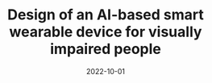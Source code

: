 ---
title: "Design of an AI-based smart wearable device for visually impaired people"
collection: publications
permalink: /publication/paper3
excerpt: 'In this paper we proposed a novel approach for developing an smart wearable device that support visually impaired people.'
date: 2022-10-01
venue: 'Journal of Science and Technology on Information and Communications'
paperurl: 'https://jstic.ptit.edu.vn/jstic-ptit/index.php/jstic/article/view/1360'
citation: 'Please cite this paper via IEEE citation format '
---